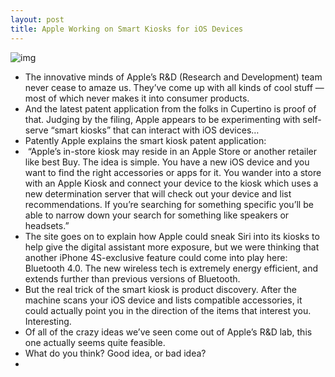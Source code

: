 ```yaml
---
layout: post
title: Apple Working on Smart Kiosks for iOS Devices
---
```

![img](http://media.idownloadblog.com/wp-content/uploads/2011/12/patently-apple-smart-kiosk-e1324367660542.jpg)
* The innovative minds of Apple’s R&D (Research and Development) team never cease to amaze us. They’ve come up with all kinds of cool stuff — most of which never makes it into consumer products.
* And the latest patent application from the folks in Cupertino is proof of that. Judging by the filing, Apple appears to be experimenting with self-serve “smart kiosks” that can interact with iOS devices…
* Patently Apple explains the smart kiosk patent application:
*  “Apple’s in-store kiosk may reside in an Apple Store or another retailer like best Buy. The idea is simple. You have a new iOS device and you want to find the right accessories or apps for it. You wander into a store with an Apple Kiosk and connect your device to the kiosk which uses a new determination server that will check out your device and list recommendations. If you’re searching for something specific you’ll be able to narrow down your search for something like speakers or headsets.”
* The site goes on to explain how Apple could sneak Siri into its kiosks to help give the digital assistant more exposure, but we were thinking that another iPhone 4S-exclusive feature could come into play here: Bluetooth 4.0. The new wireless tech is extremely energy efficient, and extends further than previous versions of Bluetooth.
* But the real trick of the smart kiosk is product discovery. After the machine scans your iOS device and lists compatible accessories, it could actually point you in the direction of the items that interest you. Interesting.
* Of all of the crazy ideas we’ve seen come out of Apple’s R&D lab, this one actually seems quite feasible.
* What do you think? Good idea, or bad idea?
*  

